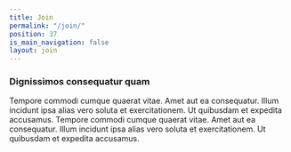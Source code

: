 ```yaml
---
title: Join
permalink: "/join/"
position: 37
is_main_navigation: false
layout: join
---
```


### Dignissimos consequatur quam
Tempore commodi cumque quaerat vitae. Amet aut ea consequatur. Illum incidunt ipsa alias vero soluta et exercitationem. Ut quibusdam et expedita accusamus.
Tempore commodi cumque quaerat vitae. Amet aut ea consequatur. Illum incidunt ipsa alias vero soluta et exercitationem. Ut quibusdam et expedita accusamus.